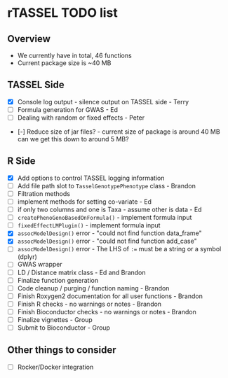 # rTASSEL TODO list

## Overview
* We currently have in total, 46 functions
* Current package size is ~40 MB

## TASSEL Side
- [x] Console log output - silence output on TASSEL side - Terry
- [ ] Formula generation for GWAS - Ed 
- [ ] Dealing with random or fixed effects - Peter
- [-] Reduce size of jar files? - current size of package is around 40 MB
      can we get this down to around 5 MB?

## R Side
- [x] Add options to control TASSEL logging information
- [ ] Add file path slot to `TasselGenotypePhenotype` class - Brandon
- [ ] Filtration methods
- [ ] implement methods for setting co-variate - Ed
- [ ] if only two columns and one is Taxa - assume other is data - Ed
- [ ] `createPhenoGenoBasedOnFormula()` - implement formula input
- [ ] `fixedEffectLMPlugin()` - implement formula input
- [x] `assocModelDesign()` error - "could not find function data_frame"
- [x] `assocModelDesign()` error - "could not find function add_case"
- [ ] `assocModelDesign()` error - The LHS of `:=` must be a string or a symbol (dplyr)
- [ ] GWAS wrapper
- [ ] LD / Distance matrix class - Ed and Brandon
- [ ] Finalize function generation
- [ ] Code cleanup / purging / function naming - Brandon
- [ ] Finish Roxygen2 documentation for all user functions - Brandon
- [ ] Finish R checks - no warnings or notes - Brandon
- [ ] Finish Bioconductor checks - no warnings or notes - Brandon
- [ ] Finalize vignettes - Group
- [ ] Submit to Bioconductor - Group

## Other things to consider
- [ ] Rocker/Docker integration
